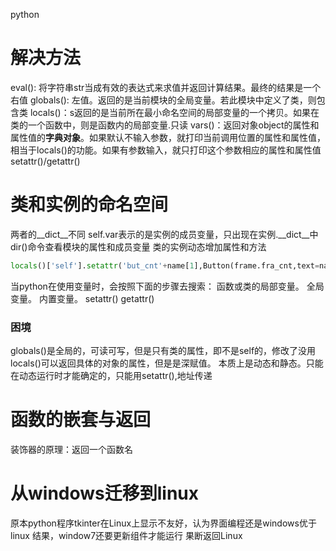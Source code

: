 python

# 解决方法

eval(): 将字符串str当成有效的表达式来求值并返回计算结果。最终的结果是一个右值
globals(): 左值。返回的是当前模块的全局变量。若此模块中定义了类，则包含类
locals()：s返回的是当前所在最小命名空间的局部变量的一个拷贝。如果在类的一个函数中，则是函数内的局部变量.只读
vars()：返回对象object的属性和属性值的**字典对象**。如果默认不输入参数，就打印当前调用位置的属性和属性值，相当于locals()的功能。如果有参数输入，就只打印这个参数相应的属性和属性值
setattr()/getattr()

# 类和实例的命名空间
两者的__dict__不同
self.var表示的是实例的成员变量，只出现在实例.__dict__中
dir()命令查看模块的属性和成员变量
类的实例动态增加属性和方法
``` python
locals()['self'].setattr('but_cnt'+name[1],Button(frame.fra_cnt,text=name,font=font,fg=fg_color,bg=bg_color,width=width,command=funcname)
```
当python在使用变量时，会按照下面的步骤去搜索：
函数或类的局部变量。
全局变量。
内置变量。 
setattr()
getattr()

### 困境
globals()是全局的，可读可写，但是只有类的属性，即不是self的，修改了没用
locals()可以返回具体的对象的属性，但是是深赋值。
本质上是动态和静态。只能在动态运行时才能确定的，只能用setattr(),地址传递
# 函数的嵌套与返回
装饰器的原理：返回一个函数名


# 从windows迁移到linux
原本python程序tkinter在Linux上显示不友好，认为界面编程还是windows优于linux
结果，window7还要更新组件才能运行
果断返回Linux
